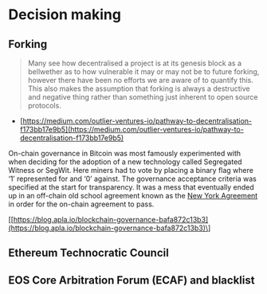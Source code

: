 # Decision making

## Forking

> Many see how decentralised a project is at its genesis block as a bellwether as to how vulnerable it may or may not be to future forking, however there have been no efforts we are aware of to quantify this. This also makes the assumption that forking is always a destructive and negative thing rather than something just inherent to open source protocols.

* [https://medium.com/outlier-ventures-io/pathway-to-decentralisation-f173bb17e9b5](https://medium.com/outlier-ventures-io/pathway-to-decentralisation-f173bb17e9b5)

On-chain governance in Bitcoin was most famously experimented with when deciding for the adoption of a new technology called Segregated Witness or SegWit. Here miners had to vote by placing a binary flag where ‘1’ represented for and ‘0’ against. The governance acceptance criteria was specified at the start for transparency. It was a mess that eventually ended up in an off-chain old school agreement known as the [New York Agreement](https://bitcoinmagazine.com/articles/dcgs-scaling-proposal-and-what-it-needs-succeed/) in order for the on-chain agreement to pass.

\[[https://blog.apla.io/blockchain-governance-bafa872c13b3](https://blog.apla.io/blockchain-governance-bafa872c13b3)\]

## Ethereum Technocratic Council

## **EOS Core Arbitration Forum \(ECAF\) and blacklist**

